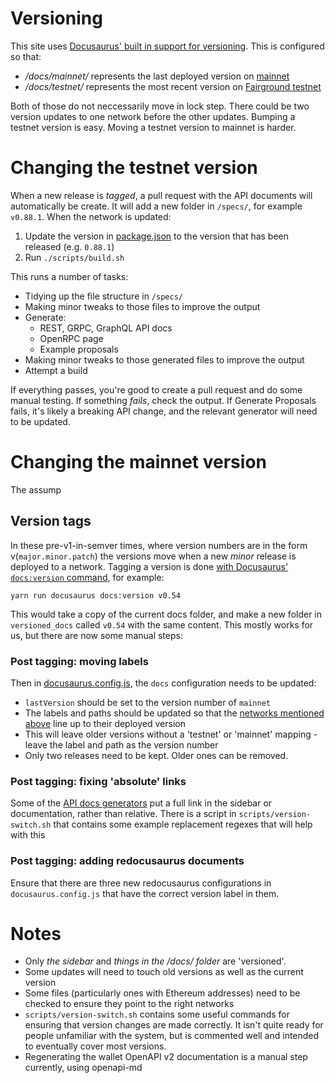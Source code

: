 # Versioning

This site uses [Docusaurus' built in support for versioning](https://docusaurus.io/docs/versioning). This is configured so that:

- _/docs/mainnet/_ represents the last deployed version on [mainnet](https://blog.vega.xyz/what-to-expect-from-restricted-mainnet-616086d9fdaf)
- _/docs/testnet/_ represents the most recent version on [Fairground testnet](https://fairground.wtf)

Both of those do not neccessarily move in lock step. There could be two version updates to one network before the other updates. Bumping a testnet version is easy. Moving a testnet version to mainnet is harder.

# Changing the testnet version
When a new release is *tagged*, a pull request with the API documents will automatically be create. It will add a new folder in `/specs/`, for example `v0.88.1`. When the network is updated:

1. Update the version in [package.json](./package.json) to the version that has been released (e.g. `0.88.1`)
2. Run `./scripts/build.sh`

This runs a number of tasks:
- Tidying up the file structure in `/specs/`
- Making minor tweaks to those files to improve the output
- Generate:
  - REST, GRPC, GraphQL API docs
  - OpenRPC page
  - Example proposals
- Making minor tweaks to those generated files to improve the output
- Attempt a build

If everything passes, you're good to create a pull request and do some manual testing. If something *fails*, check the output. If Generate Proposals fails, it's likely a breaking API change, and the relevant generator will need to be updated.

# Changing the mainnet version
The assump

## Version tags

In these pre-v1-in-semver times, where version numbers are in the form v(`major.minor.patch`) the versions move when a new _minor_ release is deployed to a network. Tagging a version is done [with Docusaurus' `docs:version` command](https://docusaurus.io/docs/versioning#tagging-a-new-version), for example:

```
yarn run docusaurus docs:version v0.54
```

This would take a copy of the current docs folder, and make a new folder in `versioned_docs` called `v0.54` with the same content. This mostly works for us, but there are now some manual steps:

### Post tagging: moving labels

Then in [docusaurus.config.js](https://github.com/vegaprotocol/documentation/blob/main/docusaurus.config.js#L196-L210), the `docs` configuration needs to be updated:

- `lastVersion` should be set to the version number of `mainnet`
- The labels and paths should be updated so that the [networks mentioned above](#versioning) line up to their deployed version
- This will leave older versions without a 'testnet' or 'mainnet' mapping - leave the label and path as the version number
- Only two releases need to be kept. Older ones can be removed.

### Post tagging: fixing 'absolute' links

Some of the [API docs generators](#plugins-used) put a full link in the sidebar or documentation, rather than relative. There is a script in `scripts/version-switch.sh` that contains some example replacement regexes that will help with this

### Post tagging: adding redocusaurus documents

Ensure that there are three new redocusaurus configurations in `docusaurus.config.js` that have the correct version label in them.

# Notes

- Only _the sidebar_ and _things in the /docs/ folder_ are 'versioned'.
- Some updates will need to touch old versions as well as the current version
- Some files (particularly ones with Ethereum addresses) need to be checked to ensure they point to the right networks
- `scripts/version-switch.sh` contains some useful commands for ensuring that version changes are made correctly. It isn't quite ready for people unfamiliar with the system, but is commented well and intended to eventually cover most versions.
- Regenerating the wallet OpenAPI v2 documentation is a manual step currently, using openapi-md
